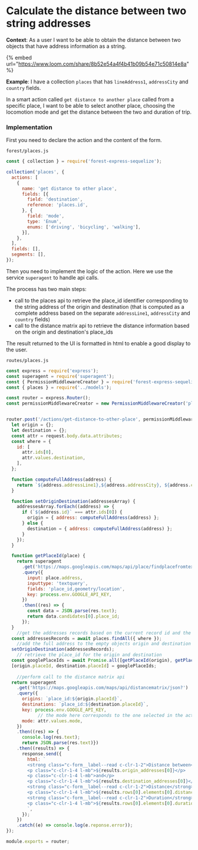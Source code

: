# Calculate the distance between two string addresses

**Context**: As a user I want to be able to obtain the distance between two objects that have address information as a string.

{% embed url="https://www.loom.com/share/8b52e54a4f4b41b09b54e71c50814e8a" %}

**Example**: I have a collection `places` that has `lineAddress1`, `addressCity` and `country` fields.

In a smart action called `get distance to another place` called from a specific place, I want to be able to select another place, choosing the locomotion mode and get the distance between the two and duration of trip.

### Implementation

First you need to declare the action and the content of the form.

`forest/places.js`

```jsx
const { collection } = require('forest-express-sequelize');

collection('places', {
  actions: [
    {
      name: 'get distance to other place',
      fields: [{
        field: 'destination',
        reference: 'places.id',
      }, {
        field: 'mode',
        type: 'Enum',
        enums: ['driving', 'bicycling', 'walking'],
      }],
    },
  ],
  fields: [],
  segments: [],
});
```

Then you need to implement the logic of the action. Here we use the service `superagent` to handle api calls.

The process has two main steps:

* call to the places api to retrieve the place\_id identifier corresponding to the string address of the origin and destination (that is computed as a complete address based on the separate `addressLine1`, `addressCity` and `country` fields)
* call to the distance matrix api to retrieve the distance information based on the origin and destination's place\_ids

The result returned to the UI is formatted in html to enable a good display to the user.

`routes/places.js`

```javascript
const express = require('express');
const superagent = require('superagent');
const { PermissionMiddlewareCreator } = require('forest-express-sequelize');
const { places } = require('../models');

const router = express.Router();
const permissionMiddlewareCreator = new PermissionMiddlewareCreator('places');


router.post('/actions/get-distance-to-other-place', permissionMiddlewareCreator.smartAction(), async (request, response, next) => {
  let origin = {};
  let destination = {};
  const attr = request.body.data.attributes;
  const where = {
    id: [
      attr.ids[0],
      attr.values.destination,
    ],
  };

  function computeFullAddress(address) {
    return `${address.addressLine1},${address.addressCity}, ${address.country}`;
  }

  function setOriginDestination(addressesArray) {
    addressesArray.forEach((address) => {
      if (`${address.id}` === attr.ids[0]) {
        origin = { address: computeFullAddress(address) };
      } else {
        destination = { address: computeFullAddress(address) };
      }
    });
  }

  function getPlaceId(place) {
    return superagent
      .get('https://maps.googleapis.com/maps/api/place/findplacefromtext/json?')
      .query({
        input: place.address,
        inputtype: 'textquery',
        fields: 'place_id,geometry/location',
        key: process.env.GOOGLE_API_KEY,
      })
      .then((res) => {
        const data = JSON.parse(res.text);
        return data.candidates[0].place_id;
      });
  }
	//get the addresses records based on the current record id and the selected destination id
  const addressesRecords = await places.findAll({ where });
	//add the full address to the empty objects origin and destination
  setOriginDestination(addressesRecords);
	// retrieve the place_id for the origin and destination
  const googlePlaceIds = await Promise.all([getPlaceId(origin), getPlaceId(destination)]);
  [origin.placeId, destination.placeId] = googlePlaceIds;
	
	//perform call to the distance matrix api
  return superagent
    .get('https://maps.googleapis.com/maps/api/distancematrix/json?')
    .query({
      origins: `place_id:${origin.placeId}`,
      destinations: `place_id:${destination.placeId}`,
      key: process.env.GOOGLE_API_KEY,
			// the mode here corresponds to the one selected in the action form
      mode: attr.values.mode,
    })
    .then((res) => {
      console.log(res.text);
      return JSON.parse(res.text)})
    .then((results) => {
      response.send({
        html: `
        <strong class="c-form__label--read c-clr-1-2">Distance between</strong>
        <p class="c-clr-1-4 l-mb">${results.origin_addresses[0]}</p>
        <p class="c-clr-1-4 l-mb">and</p>
        <p class="c-clr-1-4 l-mb">${results.destination_addresses[0]}</p>
        <strong class="c-form__label--read c-clr-1-2">Distance</strong>
        <p class="c-clr-1-4 l-mb">${results.rows[0].elements[0].distance.text}</p>
        <strong class="c-form__label--read c-clr-1-2">Duration</strong>
        <p class="c-clr-1-4 l-mb">${results.rows[0].elements[0].duration.text}</p>
        `,
      });
    })
    .catch((e) => console.log(e.reponse.error));
});

module.exports = router;
```
